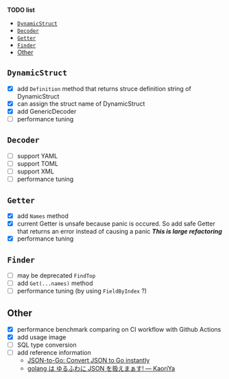 __TODO list__

<!-- TOC depthFrom:1 -->

- [`DynamicStruct`](#dynamicstruct)
- [`Decoder`](#decoder)
- [`Getter`](#getter)
- [`Finder`](#finder)
- [Other](#other)

<!-- /TOC -->

## `DynamicStruct`
- [x] add `Definition` method that returns struce definition string of DynamicStruct
- [x] can assign the struct name of DynamicStruct
- [x] add GenericDecoder
- [ ] performance tuning

## `Decoder`
- [ ] support YAML
- [ ] support TOML
- [ ] support XML
- [ ] performance tuning

## `Getter`
- [x] add `Names` method
- [x] current Getter is unsafe because panic is occured. So add safe Getter that returns an error instead of causing a panic ___This is large refactoring___
- [x] performance tuning

## `Finder`
- [ ] may be deprecated `FindTop`
- [ ] add `Get(...names)` method
- [ ] performance tuning (by using `FieldByIndex` ?)

## Other
- [x] performance benchmark comparing on CI workflow with Github Actions
- [x] add usage image
- [ ] SQL type conversion
- [ ] add reference information
  - [JSON\-to\-Go: Convert JSON to Go instantly](https://mholt.github.io/json-to-go/)
  - [golang は ゆるふわに JSON を扱えまぁす\! — KaoriYa](https://www.kaoriya.net/blog/2016/06/25/)
